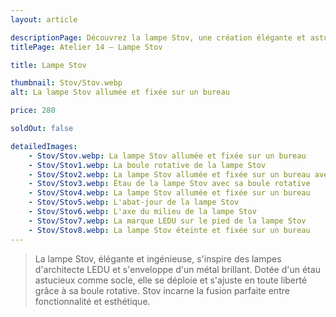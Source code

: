 ```yaml
---
layout: article

descriptionPage: Découvrez la lampe Stov, une création élégante et astucieuse inspirée des lampes d'architecte LEDU, revêtue d'un métal brillant. Avec son étau ingénieux et sa boule rotative, Stov s'ajuste en toute liberté pour illuminer votre espace. Cette pièce incarne l'équilibre idéal entre fonctionnalité et esthétique.
titlePage: Atelier 14 — Lampe Stov

title: Lampe Stov

thumbnail: Stov/Stov.webp
alt: La lampe Stov allumée et fixée sur un bureau

price: 280

soldOut: false

detailedImages:
    - Stov/Stov.webp: La lampe Stov allumée et fixée sur un bureau
    - Stov/Stov1.webp: La boule rotative de la lampe Stov
    - Stov/Stov2.webp: La lampe Stov allumée et fixée sur un bureau avec une rotation
    - Stov/Stov3.webp: Étau de la lampe Stov avec sa boule rotative
    - Stov/Stov4.webp: La lampe Stov allumée et fixée sur un bureau
    - Stov/Stov5.webp: L'abat-jour de la lampe Stov
    - Stov/Stov6.webp: L'axe du milieu de la lampe Stov
    - Stov/Stov7.webp: La marque LEDU sur le pied de la lampe Stov
    - Stov/Stov8.webp: La lampe Stov éteinte et fixée sur un bureau
---
```

> La lampe Stov, élégante et ingénieuse, s'inspire des lampes d'architecte LEDU et s'enveloppe d'un métal brillant. Dotée d'un étau astucieux comme socle, elle se déploie et s'ajuste en toute liberté grâce à sa boule rotative. Stov incarne la fusion parfaite entre fonctionnalité et esthétique.